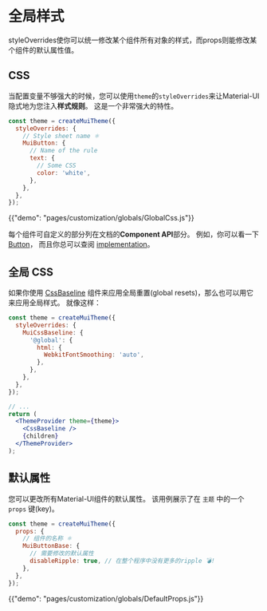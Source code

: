 # 全局样式

<p class="description">styleOverrides使你可以统一修改某个组件所有对象的样式，而props则能修改某个组件的默认属性值。</p>

## CSS

当配置变量不够强大的时候，您可以使用`theme`的`styleOverrides`来让Material-UI隐式地为您注入**样式规则**。 这是一个非常强大的特性。

```js
const theme = createMuiTheme({
  styleOverrides: {
    // Style sheet name ⚛️
    MuiButton: {
      // Name of the rule
      text: {
        // Some CSS
        color: 'white',
      },
    },
  },
});
```

{{"demo": "pages/customization/globals/GlobalCss.js"}}

每个组件可自定义的部分列在文档的**Component API**部分。 例如，你可以看一下[Button](/api/button/#css)， 而且你总可以查阅 [implementation](https://github.com/mui-org/material-ui/blob/next/packages/material-ui/src/Button/Button.js)。

## 全局 CSS

如果你使用 [CssBaseline](/components/css-baseline/) 组件来应用全局重置(global resets)，那么也可以用它来应用全局样式。 就像这样：

```jsx
const theme = createMuiTheme({
  styleOverrides: {
    MuiCssBaseline: {
      '@global': {
        html: {
          WebkitFontSmoothing: 'auto',
        },
      },
    },
  },
});

// ...
return (
  <ThemeProvider theme={theme}>
    <CssBaseline />
    {children}
  </ThemeProvider>
);
```

## 默认属性

您可以更改所有Material-UI组件的默认属性。 该用例展示了在 `主题` 中的一个 `props` 键(key)。 

```js
const theme = createMuiTheme({
  props: {
    // 组件的名称 ⚛️
    MuiButtonBase: {
      // 需要修改的默认属性
      disableRipple: true, // 在整个程序中没有更多的ripple 💣!
    },
  },
});
```

{{"demo": "pages/customization/globals/DefaultProps.js"}}